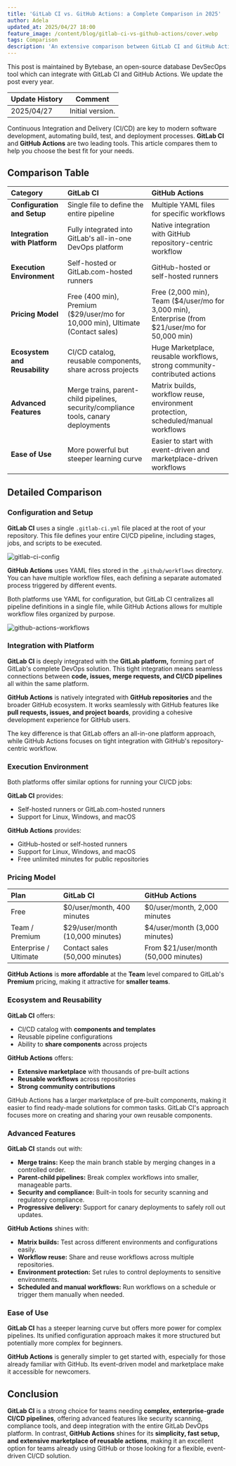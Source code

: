 ```yaml
---
title: 'GitLab CI vs. GitHub Actions: a Complete Comparison in 2025'
author: Adela
updated_at: 2025/04/27 18:00
feature_image: /content/blog/gitlab-ci-vs-github-actions/cover.webp
tags: Comparison
description: 'An extensive comparison between GitLab CI and GitHub Actions on features, performance, and more.'
---
```


<HintBlock type="info">

This post is maintained by Bytebase, an open-source database DevSecOps tool which can integrate with GitLab CI and GitHub Actions. We update the post every year.

</HintBlock>

| Update History | Comment          |
| -------------- | ---------------- |
| 2025/04/27     | Initial version. |

Continuous Integration and Delivery (CI/CD) are key to modern software development, automating build, test, and deployment processes. **GitLab CI** and **GitHub Actions** are two leading tools. This article compares them to help you choose the best fit for your needs.

## Comparison Table

| Category                      | GitLab CI                                                                           | GitHub Actions                                                                                  |
| :---------------------------- | :---------------------------------------------------------------------------------- | :---------------------------------------------------------------------------------------------- |
| **Configuration and Setup**   | Single file to define the entire pipeline                                           | Multiple YAML files for specific workflows                                                      |
| **Integration with Platform** | Fully integrated into GitLab's all-in-one DevOps platform                           | Native integration with GitHub repository-centric workflow                                      |
| **Execution Environment**     | Self-hosted or GitLab.com-hosted runners                                            | GitHub-hosted or self-hosted runners                                                            |
| **Pricing Model**             | Free (400 min), Premium ($29/user/mo for 10,000 min), Ultimate (Contact sales)      | Free (2,000 min), Team ($4/user/mo for 3,000 min), Enterprise (from $21/user/mo for 50,000 min) |
| **Ecosystem and Reusability** | CI/CD catalog, reusable components, share across projects                           | Huge Marketplace, reusable workflows, strong community-contributed actions                      |
| **Advanced Features**         | Merge trains, parent-child pipelines, security/compliance tools, canary deployments | Matrix builds, workflow reuse, environment protection, scheduled/manual workflows               |
| **Ease of Use**               | More powerful but steeper learning curve                                            | Easier to start with event-driven and marketplace-driven workflows                              |

## Detailed Comparison

### Configuration and Setup

**GitLab CI** uses a single `.gitlab-ci.yml` file placed at the root of your repository. This file defines your entire CI/CD pipeline, including stages, jobs, and scripts to be executed.

![gitlab-ci-config](/content/blog/gitlab-ci-vs-github-actions/gitlab-ci-config.webp)

**GitHub Actions** uses YAML files stored in the `.github/workflows` directory. You can have multiple workflow files, each defining a separate automated process triggered by different events.

Both platforms use YAML for configuration, but GitLab CI centralizes all pipeline definitions in a single file, while GitHub Actions allows for multiple workflow files organized by purpose.

![github-actions-workflows](/content/blog/gitlab-ci-vs-github-actions/github-actions-workflows.webp)

### Integration with Platform

**GitLab CI** is deeply integrated with the **GitLab platform,** forming part of GitLab's complete DevOps solution. This tight integration means seamless connections between **code, issues, merge requests, and CI/CD pipelines** all within the same platform.

**GitHub Actions** is natively integrated with **GitHub repositories** and the broader GitHub ecosystem. It works seamlessly with GitHub features like **pull requests, issues, and project boards**, providing a cohesive development experience for GitHub users.

The key difference is that GitLab offers an all-in-one platform approach, while GitHub Actions focuses on tight integration with GitHub's repository-centric workflow.

### Execution Environment

Both platforms offer similar options for running your CI/CD jobs:

**GitLab CI** provides:

- Self-hosted runners or GitLab.com-hosted runners
- Support for Linux, Windows, and macOS

**GitHub Actions** provides:

- GitHub-hosted or self-hosted runners
- Support for Linux, Windows, and macOS
- Free unlimited minutes for public repositories

### Pricing Model

| Plan                  | GitLab CI                       | GitHub Actions                       |
| :-------------------- | :------------------------------ | :----------------------------------- |
| Free                  | $0/user/month, 400 minutes      | $0/user/month, 2,000 minutes         |
| Team / Premium        | $29/user/month (10,000 minutes) | $4/user/month (3,000 minutes)        |
| Enterprise / Ultimate | Contact sales (50,000 minutes)  | From $21/user/month (50,000 minutes) |

**GitHub Actions** is **more affordable** at the **Team** level compared to GitLab's **Premium** pricing, making it attractive for **smaller teams**.

### Ecosystem and Reusability

**GitLab CI** offers:

- CI/CD catalog with **components and templates**
- Reusable pipeline configurations
- Ability to **share components** across projects

**GitHub Actions** offers:

- **Extensive marketplace** with thousands of pre-built actions
- **Reusable workflows** across repositories
- **Strong community contributions**

GitHub Actions has a larger marketplace of pre-built components, making it easier to find ready-made solutions for common tasks. GitLab CI's approach focuses more on creating and sharing your own reusable components.

### Advanced Features

**GitLab CI** stands out with:

- **Merge trains:** Keep the main branch stable by merging changes in a controlled order.
- **Parent-child pipelines:** Break complex workflows into smaller, manageable parts.
- **Security and compliance:** Built-in tools for security scanning and regulatory compliance.
- **Progressive delivery:** Support for canary deployments to safely roll out updates.

**GitHub Actions** shines with:

- **Matrix builds:** Test across different environments and configurations easily.
- **Workflow reuse:** Share and reuse workflows across multiple repositories.
- **Environment protection:** Set rules to control deployments to sensitive environments.
- **Scheduled and manual workflows:** Run workflows on a schedule or trigger them manually when needed.

### Ease of Use

**GitLab CI** has a steeper learning curve but offers more power for complex pipelines. Its unified configuration approach makes it more structured but potentially more complex for beginners.

**GitHub Actions** is generally simpler to get started with, especially for those already familiar with GitHub. Its event-driven model and marketplace make it accessible for newcomers.

## Conclusion

**GitLab CI** is a strong choice for teams needing **complex, enterprise-grade CI/CD pipelines**, offering advanced features like security scanning, compliance tools, and deep integration with the entire GitLab DevOps platform. In contrast, **GitHub Actions** shines for its **simplicity, fast setup, and extensive marketplace of reusable actions**, making it an excellent option for teams already using GitHub or those looking for a flexible, event-driven CI/CD solution.
